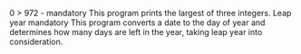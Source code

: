 0 > 972 -  mandatory This program prints the largest of three integers.
Leap year mandatory This program converts a date to the day of year and determines how many days are left in the year, taking leap year into consideration.

